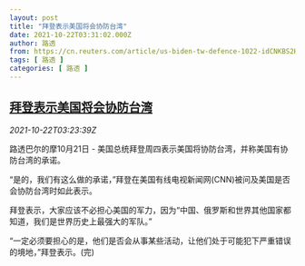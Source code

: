 ```yaml
---
layout: post
title: "拜登表示美国将会协防台湾"
date: 2021-10-22T03:31:02.000Z
author: 路透
from: https://cn.reuters.com/article/us-biden-tw-defence-1022-idCNKBS2HC08I
tags: [ 路透 ]
categories: [ 路透 ]
---
```

<!--1634873462000-->
[拜登表示美国将会协防台湾](https://cn.reuters.com/article/us-biden-tw-defence-1022-idCNKBS2HC08I)
------

<div>
<div><i>2021-10-22T03:23:39Z</i></div><p>路透巴尔的摩10月21日 - 美国总统拜登周四表示美国将协防台湾，并称美国有协防台湾的承诺。</p><p>“是的，我们有这么做的承诺，”拜登在美国有线电视新闻网(CNN)被问及美国是否会协防台湾时如此表示。</p><p>拜登表示，大家应该不必担心美国的军力，因为“中国、俄罗斯和世界其他国家都知道，我们是世界历史上最强大的军队。”</p><p>“一定必须要担心的是，他们是否会从事某些活动，让他们处于可能犯下严重错误的境地，”拜登表示。(完)</p>
</div>
